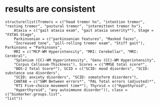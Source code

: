 # results are consistent

    structure(list(Tremors = c("head tremor hx", "intention tremor", 
    "resting tremor", "postural tremor", "intermittent tremor hx"), 
        Ataxia = c("gait ataxia exam", "gait ataxia severity*"), Stage = "FXTAS Stage", 
        Parkinsonian = c("parkinsonian features", "Masked faces", 
        "Increased tone", "pill-rolling tremor exam", "Stiff gait"), Parkinsons = "Parkinsons", 
        MRI = c("MCP-WM Hyperintensity", "MRI: Cerebellar", "MRI: Cerebral", 
        "Splenium (CC)-WM Hyperintensity", "Genu (CC)-WM Hyperintensity", 
        "Corpus Callosum-Thickness"), Scores = c("MMSE total score*", 
        "BDS-2 Total Score*"), SCID = c("SCID: mood disorders", "SCID: substance use disorders", 
        "SCID: anxiety disorders", "SCID: somatoform disorders"), 
        CANTAB = c("SWM Between errors*", "PAL Total errors (adjusted)*", 
        "RTI Five-choice movement time*"), Thyroid = c("Hypothyroid", 
        "Hyperthyroid", "any autoimmune disorder")), class = c("biomarker.groups.list", 
    "list"))

